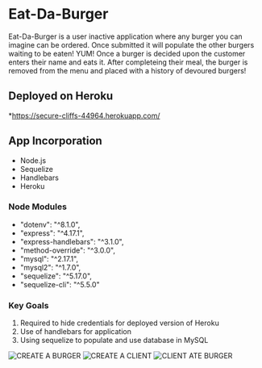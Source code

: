 # Eat-Da-Burger
Eat-Da-Burger is a user inactive application where any burger you can imagine can be ordered. Once submitted it will populate the other burgers waiting to be eaten! YUM! Once a burger is decided upon the customer enters their name and eats it. After completeing their meal, the burger is removed from the menu and placed with a history of devoured burgers!

## Deployed on Heroku
*https://secure-cliffs-44964.herokuapp.com/

## App Incorporation
- Node.js
- Sequelize
- Handlebars
- Heroku

### Node Modules 
   - "dotenv": "^8.1.0",
   - "express": "^4.17.1",
   - "express-handlebars": "^3.1.0",
   - "method-override": "^3.0.0",
   - "mysql": "^2.17.1",
   - "mysql2": "^1.7.0",
   - "sequelize": "^5.17.0",
   - "sequelize-cli": "^5.5.0"
   
### Key Goals
1. Required to hide credentials for deployed version of Heroku
2. Use of handlebars for application
3. Using sequelize to populate and use database in MySQL

![CREATE A BURGER](/public/img/burger1.png)
![CREATE A CLIENT](/public/img/burger2.png)
![CLIENT ATE BURGER](/public/img/burger3.png)